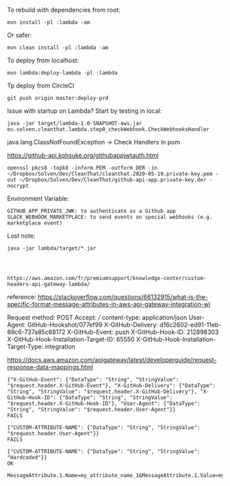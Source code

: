 To rebuild with dependencies from root:

    mvn install -pl :lambda -am
	
Or safer:
	
    mvn clean install -pl :lambda -am

To deploy from localhost:

    mvn lambda:deploy-lambda -pl :lambda
    
Tp deploy from CircleCI

    git push origin master:deploy-prd
    
Issue with startup on Lambda? Start by testing in local:

    java -jar target/lambda-1.0-SNAPSHOT-aws.jar eu.solven.cleanthat.lambda.step0_checkWebhook.CheckWebhooksHandler

java.lang.ClassNotFoundException
-> Check Handlers in pom

https://github-api.kohsuke.org/githubappjwtauth.html
    
    openssl pkcs8 -topk8 -inform PEM -outform DER -in ~/Dropbox/Solven/Dev/CleanThat/cleanthat.2020-05-19.private-key.pem -out ~/Dropbox/Solven/Dev/CleanThat/github-api-app.private-key.der -nocrypt

Environment Variable:

    GITHUB_APP_PRIVATE_JWK: to authenticate as a Github app
    SLACK_WEBHOOK_MARKETPLACE: to send events on special webhooks (e.g. marketplace event)


Lost note:

    java -jar lambda/target/*.jar
    
    
    
    
    https://aws.amazon.com/fr/premiumsupport/knowledge-center/custom-headers-api-gateway-lambda/
    
    
reference: https://stackoverflow.com/questions/66132915/what-is-the-specific-format-message-attributes-in-aws-api-gateway-integration-wi

Request method: POST
Accept: */*
content-type: application/json
User-Agent: GitHub-Hookshot/077ef99
X-GitHub-Delivery: d16c2602-ed91-11eb-89c6-737a85c68172
X-GitHub-Event: push
X-GitHub-Hook-ID: 212898303
X-GitHub-Hook-Installation-Target-ID: 65550
X-GitHub-Hook-Installation-Target-Type: integration

https://docs.aws.amazon.com/apigateway/latest/developerguide/request-response-data-mappings.html


    {"X-GitHub-Event": {"DataType": "String", "StringValue": "$request.header.X-GitHub-Event"}, "X-GitHub-Delivery": {"DataType": "String", "StringValue": "$request.header.X-GitHub-Delivery"}, "X-GitHub-Hook-ID": {"DataType": "String", "StringValue": "$request.header.X-GitHub-Hook-ID"}, "User-Agent": {"DataType": "String", "StringValue": "$request.header.User-Agent"}}
    FAILS
    
    {"CUSTOM-ATTRIBUTE-NAME": {"DataType": "String", "StringValue": "$request.header.User-Agent"}}
    FAILS
    
    {"CUSTOM-ATTRIBUTE-NAME": {"DataType": "String", "StringValue": "Hardcoded"}}
    OK
    
    MessageAttribute.1.Name=my_attribute_name_1&MessageAttribute.1.Value=my_attribute_value_1&MessageAttribute.1.Type=String
